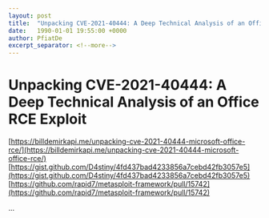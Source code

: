 ```yaml
---
layout: post
title:  "Unpacking CVE-2021-40444: A Deep Technical Analysis of an Office RCE Exploit"
date:   1990-01-01 19:55:00 +0000
author: PfiatDe
excerpt_separator: <!--more-->
---
```


# Unpacking CVE-2021-40444: A Deep Technical Analysis of an Office RCE Exploit
[https://billdemirkapi.me/unpacking-cve-2021-40444-microsoft-office-rce/](https://billdemirkapi.me/unpacking-cve-2021-40444-microsoft-office-rce/)
[https://gist.github.com/D4stiny/4fd437bad4233856a7cebd42fb3057e5](https://gist.github.com/D4stiny/4fd437bad4233856a7cebd42fb3057e5)
[https://github.com/rapid7/metasploit-framework/pull/15742](https://github.com/rapid7/metasploit-framework/pull/15742)

...
<!--more-->
